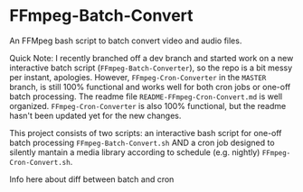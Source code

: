 # FFmpeg-Batch-Convert
An FFMpeg bash script to batch convert video and audio files.  

Quick Note:  I recently branched off a dev branch and started work on a new interactive batch script (`FFmpeg-Batch-Converter`), so the repo is a bit messy per instant, apologies.  However,  `FFmpeg-Cron-Converter` in the `MASTER` branch, is still 100% functional and works well for both cron jobs or one-off batch processing.  The readme file `README-FFmpeg-Cron-Convert.md` is well organized.  `FFmpeg-Cron-Converter` is also 100% functional, but the readme hasn't been updated yet for the new changes.

This project consists of two scripts: an interactive bash script for one-off batch processing `FFmpeg-Batch-Convert.sh` AND a cron job designed to silently mantain a media library according to schedule (e.g. nightly) `FFmpeg-Cron-Convert.sh`.

Info here about diff between batch and cron
